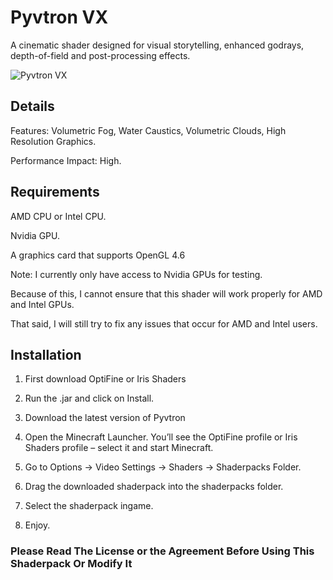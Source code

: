 # Pyvtron VX
A cinematic shader designed for visual storytelling, enhanced godrays, depth-of-field and post-processing effects.

![Pyvtron VX](https://i.ibb.co/jvgJqfDk/Pyvtron-VXBackground.png)

## Details

Features: Volumetric Fog, Water Caustics, Volumetric Clouds, High Resolution Graphics.

Performance Impact: High.

## Requirements

AMD CPU or Intel CPU.

Nvidia GPU.

A graphics card that supports OpenGL 4.6

Note: I currently only have access to Nvidia GPUs for testing.

Because of this, I cannot ensure that this shader will work properly for AMD and Intel GPUs.

That said, I will still try to fix any issues that occur for AMD and Intel users.

## Installation

1. First download OptiFine or Iris Shaders

2. Run the .jar and click on Install.

3. Download the latest version of Pyvtron

4. Open the Minecraft Launcher. You’ll see the OptiFine profile or Iris Shaders profile – select it and start Minecraft.

5. Go to Options → Video Settings → Shaders → Shaderpacks Folder.

6. Drag the downloaded shaderpack into the shaderpacks folder.

7. Select the shaderpack ingame.

8. Enjoy.

### Please Read The License or the Agreement Before Using This Shaderpack Or Modify It

